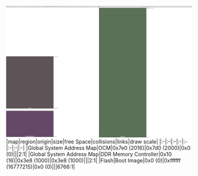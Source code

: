 ![memory map diagram](test_generate_doc_zynqmp_large_example_redux.png)
|map|region|origin|size|free Space|collisions|links|draw scale|
|:-|:-|:-|:-|:-|:-|:-|:-|
|Global System Address Map|<span style='color:(41, 28, 32)'>OCM</span>|0x7e0 (2016)|0x7d0 (2000)|0x0 (0)|||2:1|
|Global System Address Map|<span style='color:(51, 11, 53)'>DDR Memory Controller</span>|0x10 (16)|0x3e8 (1000)|0x3e8 (1000)|||2:1|
|Flash|<span style='color:(37, 66, 32)'>Boot Image</span>|0x0 (0)|0xffffff (16777215)|0x0 (0)|||6766:1|
